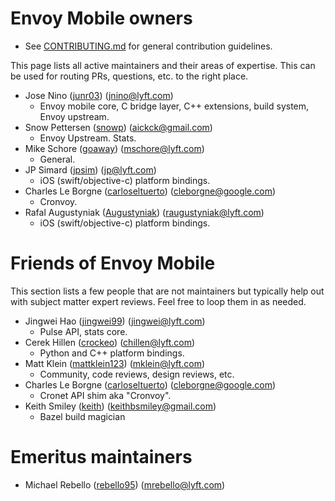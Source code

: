 # Envoy Mobile owners

* See [CONTRIBUTING.md](CONTRIBUTING.md) for general contribution guidelines.

This page lists all active maintainers and their areas of expertise. This can be used for
routing PRs, questions, etc. to the right place.

* Jose Nino ([junr03](https://github.com/junr03)) (jnino@lyft.com)
  * Envoy mobile core, C bridge layer, C++ extensions, build system, Envoy upstream.
* Snow Pettersen ([snowp](https://github.com/snowp)) (aickck@gmail.com)
  * Envoy Upstream. Stats.
* Mike Schore ([goaway](https://github.com/goaway)) (mschore@lyft.com)
  * General.
* JP Simard ([jpsim](https://github.com/jpsim)) (jp@lyft.com)
  * iOS (swift/objective-c) platform bindings.
* Charles Le Borgne ([carloseltuerto](http://github.com/carloseltuerto)) (cleborgne@google.com)
  * Cronvoy.
* Rafal Augustyniak ([Augustyniak](https://github.com/Augustyniak)) (raugustyniak@lyft.com)
  * iOS (swift/objective-c) platform bindings.

# Friends of Envoy Mobile

This section lists a few people that are not maintainers but typically help out with subject
matter expert reviews. Feel free to loop them in as needed.

* Jingwei Hao ([jingwei99](https://github.com/jingwei99)) (jingwei@lyft.com)
  * Pulse API, stats core.
* Cerek Hillen ([crockeo](https://github.com/crockeo)) (chillen@lyft.com)
  * Python and C++ platform bindings.
* Matt Klein ([mattklein123](https://github.com/mattklein123)) (mklein@lyft.com)
  * Community, code reviews, design reviews, etc.
* Charles Le Borgne ([carloseltuerto](https://github.com/carloseltuerto)) (cleborgne@google.com)
  * Cronet API shim aka "Cronvoy".
* Keith Smiley ([keith](https://github.com/keith)) (keithbsmiley@gmail.com)
  * Bazel build magician

# Emeritus maintainers

* Michael Rebello ([rebello95](https://github.com/rebello95)) (mrebello@lyft.com)
